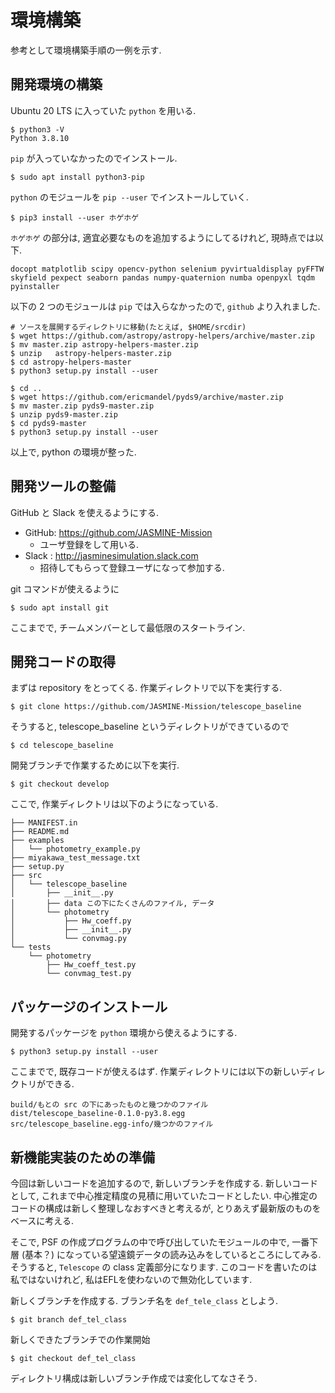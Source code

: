 # 環境構築
参考として環境構築手順の一例を示す.


## 開発環境の構築
Ubuntu 20 LTS に入っていた `python` を用いる.

``` console
$ python3 -V
Python 3.8.10
```


`pip` が入っていなかったのでインストール.

``` console
$ sudo apt install python3-pip
```

`python` のモジュールを `pip --user` でインストールしていく.

``` console
$ pip3 install --user ホゲホゲ
```
`ホゲホゲ` の部分は, 適宜必要なものを追加するようにしてるけれど, 現時点では以下.

```
docopt matplotlib scipy opencv-python selenium pyvirtualdisplay pyFFTW skyfield pexpect seaborn pandas numpy-quaternion numba openpyxl tqdm pyinstaller
```

以下の 2 つのモジュールは `pip` では入らなかったので, `github` より入れました.

``` console
# ソースを展開するディレクトリに移動(たとえば, $HOME/srcdir)
$ wget https://github.com/astropy/astropy-helpers/archive/master.zip
$ mv master.zip astropy-helpers-master.zip
$ unzip   astropy-helpers-master.zip
$ cd astropy-helpers-master
$ python3 setup.py install --user

$ cd ..
$ wget https://github.com/ericmandel/pyds9/archive/master.zip
$ mv master.zip pyds9-master.zip
$ unzip pyds9-master.zip
$ cd pyds9-master
$ python3 setup.py install --user
```

以上で, python の環境が整った.


## 開発ツールの整備
GitHub と Slack を使えるようにする.

- GitHub:  https://github.com/JASMINE-Mission
    - ユーザ登録をして用いる.
- Slack : http://jasminesimulation.slack.com
    - 招待してもらって登録ユーザになって参加する.

git コマンドが使えるように

``` console
$ sudo apt install git
```

ここまでで, チームメンバーとして最低限のスタートライン.


## 開発コードの取得
まずは repository をとってくる. 作業ディレクトリで以下を実行する.

```
$ git clone https://github.com/JASMINE-Mission/telescope_baseline
```

そうすると, telescope_baseline というディレクトリができているので

``` console
$ cd telescope_baseline
```

開発ブランチで作業するために以下を実行.

``` console
$ git checkout develop
```

ここで, 作業ディレクトリは以下のようになっている.

```
├── MANIFEST.in
├── README.md
├── examples
│   └── photometry_example.py
├── miyakawa_test_message.txt
├── setup.py
├── src
│   └── telescope_baseline
│       ├── __init__.py
│       ├── data この下にたくさんのファイル, データ
│       └── photometry
│           ├── Hw_coeff.py
│           ├── __init__.py
│           └── convmag.py
└── tests
    └── photometry
        ├── Hw_coeff_test.py
        └── convmag_test.py
```


## パッケージのインストール
開発するパッケージを `python` 環境から使えるようにする.

``` console
$ python3 setup.py install --user
```

ここまでで, 既存コードが使えるはず.
作業ディレクトリには以下の新しいディレクトリができる.

```
build/もとの src の下にあったものと幾つかのファイル
dist/telescope_baseline-0.1.0-py3.8.egg
src/telescope_baseline.egg-info/幾つかのファイル
```


## 新機能実装のための準備
今回は新しいコードを追加するので, 新しいブランチを作成する.
新しいコードとして, これまで中心推定精度の見積に用いていたコードとしたい.
中心推定のコードの構成は新しく整理しなおすべきと考えるが,
とりあえず最新版のものをベースに考える.

そこで, PSF の作成プログラムの中で呼び出していたモジュールの中で,
一番下層 (基本？) になっている望遠鏡データの読み込みをしているところにしてみる.
そうすると, `Telescope` の class 定義部分になります. このコードを書いたのは
私ではないけれど, 私はEFLを使わないので無効化しています.

新しくブランチを作成する. ブランチ名を `def_tele_class` としよう.

``` console
$ git branch def_tel_class
```

新しくできたブランチでの作業開始

``` console
$ git checkout def_tel_class
```

ディレクトリ構成は新しいブランチ作成では変化してなさそう.
